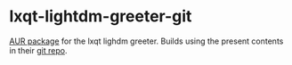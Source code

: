 # lxqt-lightdm-greeter-git

[AUR package] for the lxqt lighdm greeter. Builds using the present contents in their [git repo].

[aur package]: https://aur.archlinux.org/packages/lxqt-lightdm-greeter-git/
[git repo]: https://github.com/lxde/lxqt-lightdm-greeter
